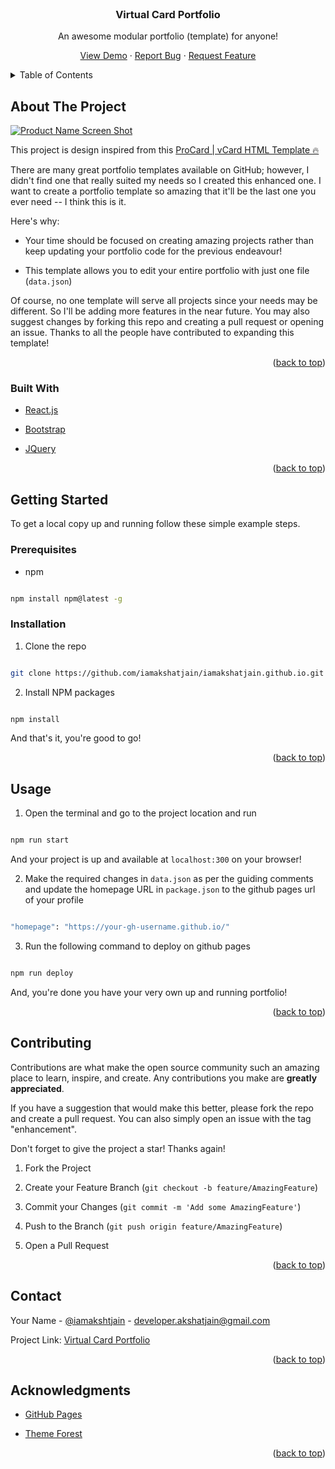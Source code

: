 
<div id="top"></div>

<!-- PROJECT LOGO -->

<br />

<div align="center">

<a href="https://github.com/iamakshatjain/iamakshatjain.github.io">

<!-- <img src="https://res.cloudinary.com/whiteknight/image/upload/v1597427637/Screenshot_from_2020-08-14_23-23-26_qzbhw8.png" alt="Logo" width="500"> -->

</a>

<h3 align="center">Virtual Card Portfolio</h3>

<p align="center">

An awesome modular portfolio (template) for anyone!

<a href="https://iamakshatjain.github.io/">View Demo</a> · <a href="https://github.com/iamakshatjain/iamakshatjain.github.io/issues">Report Bug</a> · <a href="https://github.com/iamakshatjain/iamakshatjain.github.io/issues">Request Feature</a>

</p>

</div>

<!-- TABLE OF CONTENTS -->

<details>

<summary>Table of Contents</summary>

<ol>

<li>

<a href="#about-the-project">About The Project</a>

<ul>

<li><a href="#built-with">Built With</a></li>

</ul>

</li>

<li>

<a href="#getting-started">Getting Started</a>

<ul>

<li><a href="#prerequisites">Prerequisites</a></li>

<li><a href="#installation">Installation</a></li>

</ul>

</li>

<li><a href="#usage">Usage</a></li>

<li><a href="#contributing">Contributing</a></li>

<li><a href="#contact">Contact</a></li>

<li><a href="#acknowledgments">Acknowledgments</a></li>

</ol>

</details>

<!-- ABOUT THE PROJECT -->

##  About The Project

[![Product Name Screen Shot][product-screenshot]](https://example.com)

This project is design inspired from this [ProCard | vCard HTML Template 🔥](https://themeforest.net/item/pro-card-material-cv-resume-vcard-template/20111046)

There are many great portfolio templates available on GitHub; however, I didn't find one that really suited my needs so I created this enhanced one. I want to create a portfolio template so amazing that it'll be the last one you ever need -- I think this is it.

Here's why:

* Your time should be focused on creating amazing projects rather than keep updating your portfolio code for the previous endeavour!

* This template allows you to edit your entire portfolio with just one file (`data.json`) 

Of course, no one template will serve all projects since your needs may be different. So I'll be adding more features in the near future. You may also suggest changes by forking this repo and creating a pull request or opening an issue. Thanks to all the people have contributed to expanding this template!

<!-- Use the `BLANK_README.md` to get started. -->

<p align="right">(<a href="#top">back to top</a>)</p>

###  Built With

* [React.js](https://reactjs.org/)

* [Bootstrap](https://getbootstrap.com)

* [JQuery](https://jquery.com)

<p align="right">(<a href="#top">back to top</a>)</p>

<!-- GETTING STARTED -->

##  Getting Started

To get a local copy up and running follow these simple example steps.

###  Prerequisites

* npm

```sh

npm install npm@latest -g

```

###  Installation

1. Clone the repo

```sh

git clone https://github.com/iamakshatjain/iamakshatjain.github.io.git

```

2. Install NPM packages

```sh

npm install

```
And that's it, you're good to go!

<p align="right">(<a href="#top">back to top</a>)</p>

<!-- USAGE EXAMPLES -->

##  Usage

1. Open the terminal and go to the project location and run 

```sh

npm run start

```

And your project is up and available at `localhost:300` on your browser!

2. Make the required changes in `data.json` as per the guiding comments and update the homepage URL in `package.json` to the github pages url of your profile

```sh

"homepage": "https://your-gh-username.github.io/"

```

3. Run the following command to deploy on github pages

```sh

npm run deploy

```

And, you're done you have your very own up and running portfolio!

<p align="right">(<a href="#top">back to top</a>)</p>


<!-- CONTRIBUTING -->

##  Contributing

Contributions are what make the open source community such an amazing place to learn, inspire, and create. Any contributions you make are **greatly appreciated**.

If you have a suggestion that would make this better, please fork the repo and create a pull request. You can also simply open an issue with the tag "enhancement".

Don't forget to give the project a star! Thanks again!

1. Fork the Project

2. Create your Feature Branch (`git checkout -b feature/AmazingFeature`)

3. Commit your Changes (`git commit -m 'Add some AmazingFeature'`)

4. Push to the Branch (`git push origin feature/AmazingFeature`)

5. Open a Pull Request

<p align="right">(<a href="#top">back to top</a>)</p>

<!-- CONTACT -->

##  Contact

Your Name - [@iamakshtjain](https://twitter.com/iamakshtjain) - developer.akshatjain@gmail.com

Project Link: [Virtual Card Portfolio](https://github.com/iamakshatjain/iamakshatjain.github.io/)

<p align="right">(<a href="#top">back to top</a>)</p>

<!-- ACKNOWLEDGMENTS -->

##  Acknowledgments

* [GitHub Pages](https://pages.github.com)

* [Theme Forest](https://themeforest.net/)

<p align="right">(<a href="#top">back to top</a>)</p>

<!-- MARKDOWN LINKS & IMAGES -->

[product-screenshot]: https://res.cloudinary.com/whiteknight/image/upload/v1597427637/Screenshot_from_2020-08-14_23-23-26_qzbhw8.png
